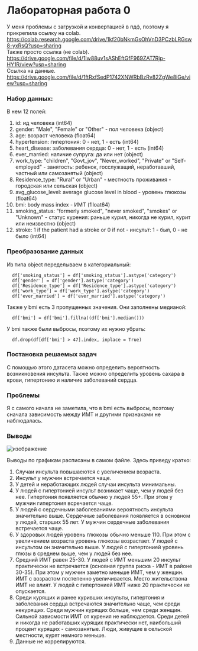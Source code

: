# Лабораторная работа 0
У меня проблемы с загрузкой и конвертацией в пдф, поэтому я прикрепила ссылку на colab.  
https://colab.research.google.com/drive/1kf20bNkmGsOhVnD3PCzbLRGsw8-yxRsQ?usp=sharing  
Также просто ссылка (не colab).  
https://drive.google.com/file/d/1Iw88uv1sAShEftGfF969ZAT7Rjp-HY1R/view?usp=sharing  
Cсылка на данные.  
https://drive.google.com/file/d/1ftRxfSedP1742XNWRbBzRv82ZgWe8iGe/view?usp=sharing  
### Набор данных:  
 В нем 12 полей:  
1) id: ид человека (int64)  
2) gender: "Male", "Female" or "Other" - пол человека (object)  
3) age: возраст человека (float64)  
4) hypertension: гипертония: 0 - нет, 1 - есть (int64)
5) heart_disease: заболевания сердца: 0 - нет, 1 - есть (int64)  
6) ever_married: наличие супруга: да или нет (object)  
7) work_type: "children", "Govt_jov", "Never_worked", "Private" or "Self-employed" - занятость: ребенок, госслужащий, неработавший, частный или самозанятый (object)  
8) Residence_type: "Rural" or "Urban" - местность проживания - городская или сельская (object)  
9) avg_glucose_level: average glucose level in blood - уровень глюкозы (float64)  
10) bmi: body mass index - ИМТ (flloat64)  
11) smoking_status: "formerly smoked", "never smoked", "smokes" or "Unknown" - статус курения: раньше курил, никогда не курил, курит или неизвестно (object)  
12) stroke: 1 if the patient had a stroke or 0 if not - инсульт: 1 - был, 0 - не было (int64)  

### Преобразование данных
Из типа object  переделываем в категориальный:  
```
  df['smoking_status'] = df['smoking_status'].astype('category')  
  df['gender'] = df['gender'].astype('category')  
  df['Residence_type'] = df['Residence_type'].astype('category')  
  df['work_type'] = df['work_type'].astype('category')  
  df['ever_married'] = df['ever_married'].astype('category')  
```  
Также у bmi есть 3 пропущенных значения. Они заполнены медианой:  
```  
  df['bmi'] = df['bmi'].fillna((df['bmi'].median()))  
```  
У bmi также были выбросы, поэтому их нужно убрать:  
```
  df.drop(df[df['bmi'] > 47].index, inplace = True)
```  
### Постановка решаемых задач
С помощью этого датасета можно определить вероятность возникновения инсульта. Также можно определить уровень сахара в крови, гипертонию и наличие заболеваний сердца. 

### Проблемы
Я с самого начала не заметила, что в bmi есть выбросы, поэтому сначала зависимость между ИМТ и другими признаками не наблюдалась.  

### Выводы
![изображение](https://user-images.githubusercontent.com/71285888/165530988-d34dca84-48a0-43a4-acca-94d1dd0fad3a.png)

Выводы по графикам расписаны в самом файле. Здесь приведу кратко:  
1) Случаи инсульта повышаеются с увеличением возраста.   
2) Инсульт у мужчин встречается чаще.  
3) У детей и неработающих людей случаи инсульта минимальны.  
4) У людей с гипертонией инсульт возникает чаще, чем у людей без нее. Гипертония появляется обычно у людей 55+. При этом у мужчин гипертония всречается чаще. 
5) У людей с сердечными заболеваниями вероятность инсульта значительно выше. Сердечные заболевания появляется в основном у людей, старших 55 лет. У мужчин сердечные заболевания встречается чаще.  
6) У здоровых людей уровень глюкозы обычно меньше 110. При этом с увеличением возраста уровень глюкозы возрастает. У людей с инсультом он значительно выше. У людей с гипертонией уровень глюзы в среднем выше, чем у людей без нее.  
7) Средний ИМТ равен 25-30. У людей с ИМТ меньшим 20 инсульт практически не встречается (основная группа риска - ИМТ в районе 30-35). При этом у мужчин заметно меньше ИМТ, чем у женщин. ИМТ с возрастом постепенно увеличивается. Место жительствона ИМТ не влият. У людей с гипертонией ИМТ ниже 20 практически не опускается.   
8) Среди курящих и ранее куривших инсульты, гипертония и заболевания сердца встречаются значительно чаще, чем среди некурящих. Среди мужчин курящих больше, чем среди женщин. Сильной зависмости ИМТ от курения не наблюдается. Среди детей и никогда не работавших курящих практически нет, наибольший процент курящих - самозанятые. Люди, живущие в сельской местности, курят немного меньше.
9) Данные не коррелируются.
